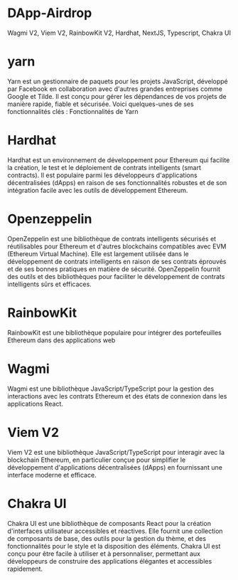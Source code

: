 # DApp-Airdrop
Wagmi V2, Viem V2, RainbowKit V2, Hardhat, NextJS, Typescript, Chakra UI

# yarn
Yarn est un gestionnaire de paquets pour les projets JavaScript, développé par Facebook en collaboration avec d'autres grandes entreprises comme Google et Tilde. Il est conçu pour gérer les dépendances de vos projets de manière rapide, fiable et sécurisée. Voici quelques-unes de ses fonctionnalités clés :
Fonctionnalités de Yarn

# Hardhat
Hardhat est un environnement de développement pour Ethereum qui facilite la création, le test et le déploiement de contrats intelligents (smart contracts). Il est populaire parmi les développeurs d'applications décentralisées (dApps) en raison de ses fonctionnalités robustes et de son intégration facile avec les outils de développement Ethereum.

# Openzeppelin
OpenZeppelin est une bibliothèque de contrats intelligents sécurisés et réutilisables pour Ethereum et d'autres blockchains compatibles avec EVM (Ethereum Virtual Machine). Elle est largement utilisée dans le développement de contrats intelligents en raison de ses contrats éprouvés et de ses bonnes pratiques en matière de sécurité. OpenZeppelin fournit des outils et des bibliothèques pour faciliter le développement de contrats intelligents sûrs et efficaces.
    
# RainbowKit
RainbowKit est une bibliothèque populaire pour intégrer des portefeuilles Ethereum dans des applications web    

# Wagmi
Wagmi est une bibliothèque JavaScript/TypeScript pour la gestion des interactions avec les contrats Ethereum et des états de connexion dans les applications React. 

# Viem V2
Viem V2 est une bibliothèque JavaScript/TypeScript pour interagir avec la blockchain Ethereum, en particulier conçue pour simplifier le développement d'applications décentralisées (dApps) en fournissant une interface moderne et efficace.

# Chakra UI
Chakra UI est une bibliothèque de composants React pour la création d'interfaces utilisateur accessibles et réactives. Elle fournit une collection de composants de base, des outils pour la gestion du thème, et des fonctionnalités pour le style et la disposition des éléments. Chakra UI est conçu pour être facile à utiliser et à personnaliser, permettant aux développeurs de construire des applications élégantes et accessibles rapidement.